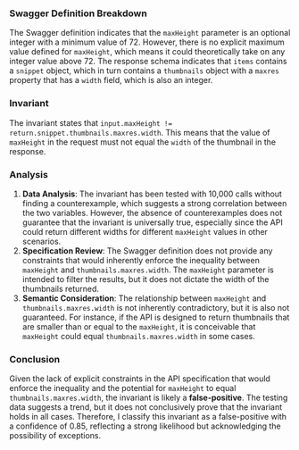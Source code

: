 ### Swagger Definition Breakdown
The Swagger definition indicates that the `maxHeight` parameter is an optional integer with a minimum value of 72. However, there is no explicit maximum value defined for `maxHeight`, which means it could theoretically take on any integer value above 72. The response schema indicates that `items` contains a `snippet` object, which in turn contains a `thumbnails` object with a `maxres` property that has a `width` field, which is also an integer.

### Invariant
The invariant states that `input.maxHeight != return.snippet.thumbnails.maxres.width`. This means that the value of `maxHeight` in the request must not equal the `width` of the thumbnail in the response.

### Analysis
1. **Data Analysis**: The invariant has been tested with 10,000 calls without finding a counterexample, which suggests a strong correlation between the two variables. However, the absence of counterexamples does not guarantee that the invariant is universally true, especially since the API could return different widths for different `maxHeight` values in other scenarios.
2. **Specification Review**: The Swagger definition does not provide any constraints that would inherently enforce the inequality between `maxHeight` and `thumbnails.maxres.width`. The `maxHeight` parameter is intended to filter the results, but it does not dictate the width of the thumbnails returned.
3. **Semantic Consideration**: The relationship between `maxHeight` and `thumbnails.maxres.width` is not inherently contradictory, but it is also not guaranteed. For instance, if the API is designed to return thumbnails that are smaller than or equal to the `maxHeight`, it is conceivable that `maxHeight` could equal `thumbnails.maxres.width` in some cases.

### Conclusion
Given the lack of explicit constraints in the API specification that would enforce the inequality and the potential for `maxHeight` to equal `thumbnails.maxres.width`, the invariant is likely a **false-positive**. The testing data suggests a trend, but it does not conclusively prove that the invariant holds in all cases. Therefore, I classify this invariant as a false-positive with a confidence of 0.85, reflecting a strong likelihood but acknowledging the possibility of exceptions.
